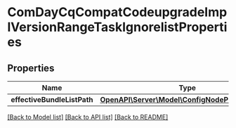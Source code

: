 # ComDayCqCompatCodeupgradeImplVersionRangeTaskIgnorelistProperties

## Properties
Name | Type | Description | Notes
------------ | ------------- | ------------- | -------------
**effectiveBundleListPath** | [**OpenAPI\Server\Model\ConfigNodePropertyString**](ConfigNodePropertyString.md) |  | [optional] 

[[Back to Model list]](../README.md#documentation-for-models) [[Back to API list]](../README.md#documentation-for-api-endpoints) [[Back to README]](../README.md)


